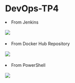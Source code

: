 # DevOps-TP4
<li> From Jenkins
<br></br>
<img src="https://github.com/TarikFERTAHI/DevOps-TP4/blob/master/pics/01.png">
<br></br>
<li> From Docker Hub Repository
<br></br>
<img src="https://github.com/TarikFERTAHI/DevOps-TP4/blob/master/pics/03.png">
<br></br>
<li> From PowerShell
<br></br>
<img src="https://github.com/TarikFERTAHI/DevOps-TP4/blob/master/pics/06.png">

